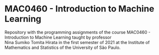 # MAC0460 - Introduction to Machine Learning

Repository with the programming assignments of the course MAC0460 - Introduction to Machine Learning taught by professor 	
Nina Sumiko Tomita Hirata in the first semester of 2021 at the Institute of Mathematics and Statistics of the University of São Paulo.
